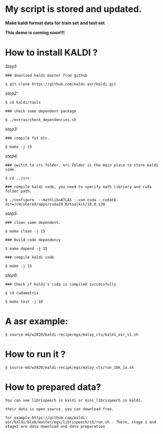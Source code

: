 
# My script is stored and updated.

**Make kaldi format data for train set and test set**

**This demo is coming soon!!!**

# How to install KALDI ?

 *Step1:*

`### download kaldi master from github`

```$ git clone https://github.com/kaldi-asr/kaldi.git```

*step2:*

`$ cd kaldi/tools`

`### check some dependent package`

`$ ./extras/check_dependencies.sh`

*step3:*

`### compile fst etc.`

`$ make -j 15`

*step4:*

`### switch to src folder, src folder is the main place to store kaldi code.`

`$ cd ../src`

`### compile kaldi code, you need to specify math libriary and cuda folder path.`

`$ ./configure  --mathlib=ATLAS --use-cuda --cudatk-dir=/cm/shared/apps/cuda10.0/toolkit/10.0.130`

*step5:*

`### clean some dependent.`

`$ make clean -j 15`

`### Build code dependency`

`$ make depend -j 15`

`### compile kaldi code`

`$ make -j 15`

*step6:*

`### Check if kaldi's cuda is compiled successfully`

`$ cd cudamatrix`

`$ make test -j 10`



# A asr example:

`$ source-md/w2020/kaldi-recipe/egs/malay_cts/kaldi_asr_v1.sh`


# How to run it ?

`$ source-md/w2020/kaldi-recipe/egs/malay_cts/run_16k_1a.sh` 

# How to prepared data?

`You can see librispeech in kaldi or mini_librispeech in kaldi.`

`their data is open source. you can download free.`

`for example:https://github.com/kaldi-asr/kaldi/blob/master/egs/librispeech/s5/run.sh . There, stage 1 and stage2 are data download and data preparation`
